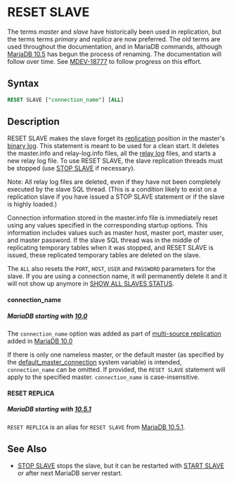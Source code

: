 # RESET SLAVE

The terms <em>master</em> and <em>slave</em> have historically been used in replication, but the terms terms <em>primary</em> and <em>replica</em> are now preferred. The old terms are used throughout the documentation, and in MariaDB commands, although [MariaDB 10.5](/kb/en/what-is-mariadb-105/) has begun the process of renaming. The documentation will follow over time. See [MDEV-18777](https://jira.mariadb.org/browse/MDEV-18777) to follow progress on this effort.

## Syntax

```sql
RESET SLAVE ["connection_name"] [ALL]                
```

## Description

RESET SLAVE makes the slave forget its [replication](/replication/) position in the
master's [binary log](/mariadb-administration/server-monitoring-logs/binary-log/). This statement is meant to be used for a clean
start. It deletes the master.info and relay-log.info files, all the
[relay log](/mariadb-administration/server-monitoring-logs/binary-log/relay-log/) files, and starts a new relay log file. To use RESET SLAVE,
the slave replication threads must be stopped (use [STOP SLAVE](/kb/en/stop-slave/) if
necessary).

Note: All relay log files are deleted, even if they have not been
completely executed by the slave SQL thread. (This is a condition
likely to exist on a replication slave if you have issued a STOP SLAVE
statement or if the slave is highly loaded.)

Connection information stored in the master.info file is immediately
reset using any values specified in the corresponding startup options.
This information includes values such as master host, master port,
master user, and master password. If the slave SQL thread was in the
middle of replicating temporary tables when it was stopped, and RESET
SLAVE is issued, these replicated temporary tables are deleted on the
slave.

The <code class="highlight fixed" style="white-space:pre-wrap">ALL</code> also resets the <code class="highlight fixed" style="white-space:pre-wrap">PORT</code>, <code class="highlight fixed" style="white-space:pre-wrap">HOST</code>, <code class="highlight fixed" style="white-space:pre-wrap">USER</code> and <code class="highlight fixed" style="white-space:pre-wrap">PASSWORD</code> parameters for the slave. If you are using a connection name, it will permanently delete it and it will not show up anymore in [SHOW ALL SLAVES STATUS](/kb/en/show-slave-status/).

#### connection_name

##### MariaDB starting with [10.0](/kb/en/what-is-mariadb-100/)

The `connection_name` option was added as part of [multi-source replication](/replication/standard-replication/multi-source-replication/) added in [MariaDB 10.0](/kb/en/what-is-mariadb-100/)

If there is only one nameless master, or the default master (as specified by the [default_master_connection](/kb/en/replication-and-binary-log-server-system-variables/#default_master_connection) system variable) is intended, `connection_name` can be omitted. If provided, the `RESET SLAVE` statement will apply to the specified master. `connection_name` is case-insensitive.

#### RESET REPLICA

##### MariaDB starting with [10.5.1](/kb/en/mariadb-1051-release-notes/)

`RESET REPLICA` is an alias for `RESET SLAVE` from [MariaDB 10.5.1](/kb/en/mariadb-1051-release-notes/).

## See Also

- [STOP SLAVE](/kb/en/stop-slave/) stops the slave, but it can be restarted with  [START SLAVE](/kb/en/start-slave/) or after next MariaDB server restart.